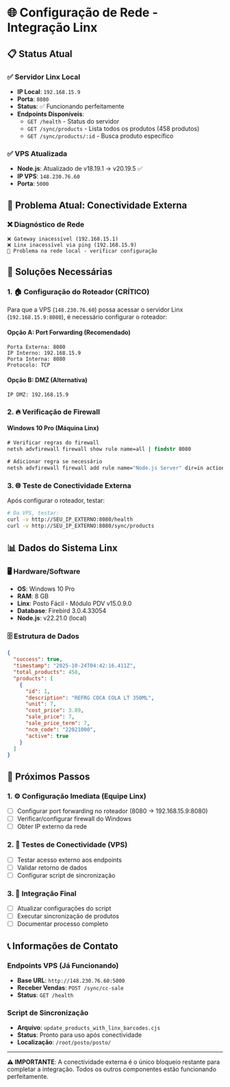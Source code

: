 # 🌐 Configuração de Rede - Integração Linx

## 📋 Status Atual

### ✅ Servidor Linx Local
- **IP Local**: `192.168.15.9`
- **Porta**: `8080`
- **Status**: ✅ Funcionando perfeitamente
- **Endpoints Disponíveis**:
  - `GET /health` - Status do servidor
  - `GET /sync/products` - Lista todos os produtos (458 produtos)
  - `GET /sync/products/:id` - Busca produto específico

### ✅ VPS Atualizada
- **Node.js**: Atualizado de v18.19.1 → v20.19.5 ✅
- **IP VPS**: `148.230.76.60`
- **Porta**: `5000`

## 🚧 Problema Atual: Conectividade Externa

### ❌ Diagnóstico de Rede
```
❌ Gateway inacessível (192.168.15.1)
❌ Linx inacessível via ping (192.168.15.9)
🔧 Problema na rede local - verificar configuração
```

## 🔧 Soluções Necessárias

### 1. 🏠 Configuração do Roteador (CRÍTICO)

Para que a VPS (`148.230.76.60`) possa acessar o servidor Linx (`192.168.15.9:8080`), é necessário configurar o roteador:

#### Opção A: Port Forwarding (Recomendado)
```
Porta Externa: 8080
IP Interno: 192.168.15.9
Porta Interna: 8080
Protocolo: TCP
```

#### Opção B: DMZ (Alternativa)
```
IP DMZ: 192.168.15.9
```

### 2. 🔥 Verificação de Firewall

#### Windows 10 Pro (Máquina Linx)
```cmd
# Verificar regras do firewall
netsh advfirewall firewall show rule name=all | findstr 8080

# Adicionar regra se necessário
netsh advfirewall firewall add rule name="Node.js Server" dir=in action=allow protocol=TCP localport=8080
```

### 3. 🌐 Teste de Conectividade Externa

Após configurar o roteador, testar:
```bash
# Da VPS, testar:
curl -v http://SEU_IP_EXTERNO:8080/health
curl -v http://SEU_IP_EXTERNO:8080/sync/products
```

## 📊 Dados do Sistema Linx

### 🖥️ Hardware/Software
- **OS**: Windows 10 Pro
- **RAM**: 8 GB
- **Linx**: Posto Fácil - Módulo PDV v15.0.9.0
- **Database**: Firebird 3.0.4.33054
- **Node.js**: v22.21.0 (local)

### 🗄️ Estrutura de Dados
```json
{
  "success": true,
  "timestamp": "2025-10-24T04:42:16.411Z",
  "total_products": 458,
  "products": [
    {
      "id": 1,
      "description": "REFRG COCA COLA LT 350ML",
      "unit": 7,
      "cost_price": 3.89,
      "sale_price": 7,
      "sale_price_term": 7,
      "ncm_code": "22021000",
      "active": true
    }
  ]
}
```

## 🎯 Próximos Passos

### 1. ⚙️ Configuração Imediata (Equipe Linx)
- [ ] Configurar port forwarding no roteador (8080 → 192.168.15.9:8080)
- [ ] Verificar/configurar firewall do Windows
- [ ] Obter IP externo da rede

### 2. 🧪 Testes de Conectividade (VPS)
- [ ] Testar acesso externo aos endpoints
- [ ] Validar retorno de dados
- [ ] Configurar script de sincronização

### 3. 🔄 Integração Final
- [ ] Atualizar configurações do script
- [ ] Executar sincronização de produtos
- [ ] Documentar processo completo

## 📞 Informações de Contato

### Endpoints VPS (Já Funcionando)
- **Base URL**: `http://148.230.76.60:5000`
- **Receber Vendas**: `POST /sync/cc-sale`
- **Status**: `GET /health`

### Script de Sincronização
- **Arquivo**: `update_products_with_linx_barcodes.cjs`
- **Status**: Pronto para uso após conectividade
- **Localização**: `/root/posto/posto/`

---

**⚠️ IMPORTANTE**: A conectividade externa é o único bloqueio restante para completar a integração. Todos os outros componentes estão funcionando perfeitamente.